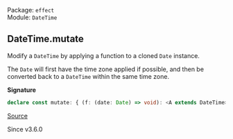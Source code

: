 Package: `effect`<br />
Module: `DateTime`<br />

## DateTime.mutate

Modify a `DateTime` by applying a function to a cloned `Date` instance.

The `Date` will first have the time zone applied if possible, and then be
converted back to a `DateTime` within the same time zone.

**Signature**

```ts
declare const mutate: { (f: (date: Date) => void): <A extends DateTime>(self: A) => A; <A extends DateTime>(self: A, f: (date: Date) => void): A; }
```

[Source](https://github.com/Effect-TS/effect/tree/main/packages/effect/src/DateTime.ts#L1155)

Since v3.6.0